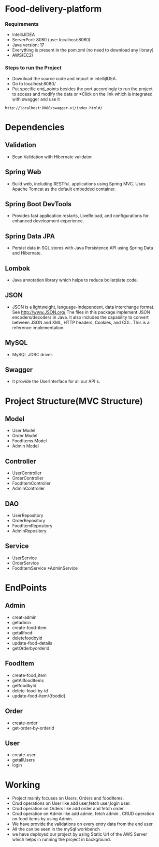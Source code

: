 # Food-delivery-platform
### Requirements
* IntelliJIDEA
* ServerPort: 8080 (use: localhost:8080)
* Java version: 17
* Everything is present in the pom.xml (no need to download any library)
* AWS(EC2) 
### Steps to run the Project
* Download the source code and import in intellijIDEA.
* Go to localhost:8080/
* Put specific end_points besides the port accordingly to run the project to access and modify the data
or
*Click on the link which is integrated with swagger and use it
```
http://localhost:8080/swagger-ui/index.html#/
```
# Dependencies
## Validation
* Bean Validation with Hibernate validator.
## Spring Web
* Build web, including RESTful, applications using Spring MVC. Uses Apache Tomcat as the default embedded container.
## Spring Boot DevTools
* Provides fast application restarts, LiveReload, and configurations for enhanced development experience.
## Spring Data JPA
* Persist data in SQL stores with Java Persistence API using Spring Data and Hibernate.
## Lombok
* Java annotation library which helps to reduce boilerplate code.
## JSON
* JSON is a lightweight, language-independent, data interchange format. See http://www.JSON.org/ The files in this package implement JSON encoders/decoders in Java. It also includes the capability to convert between JSON and XML, HTTP headers, Cookies, and CDL. This is a reference implementation.
## MySQL
* MySQL JDBC driver.
## Swagger
* It provide the UserInterface for all our API's. 
# Project Structure(MVC Structure)
## Model
* User Model
* Order Model
* FoodItems Model
* Admin Model

## Controller
* UserController
* OrderController
* FoodItemController
* AdminController

## DAO
* UserRepository
* OrderRepository
* FoodItemRepository
* AdminRepository

## Service
* UserService
* OrderService
* FoodItemService
*AdminService

# EndPoints

## Admin
* creat-admin
* getadmin
* create-food-item
* getallfood
* deletefoodbyid
* update-food-details
* getOrderbyorderid

## FoodItem
* create-food_item
* getAllfoodItems
* getfoodbyId
* delete-food-by-id
* update-food-item/{foodid}

## Order
* create-order
* get-order-by-orderid

## User
* create-user
* getallUsers
* login

# Working
* Project mainly focuses on Users, Orders and foodItems.
* Crud operations on User like add user,fetch user,login user.
* Crud operation on Orders like add order and fetch order.
* Crud operation on Admin like add admin, fetch admin , CRUD operation on food items by using Admin.
* We have provide the validations on every entry data from the end user. 
* All the can be seen in the mySql workbench
* we have deployed our project by using Static Url of the AWS Server which helps in running the project in background.

